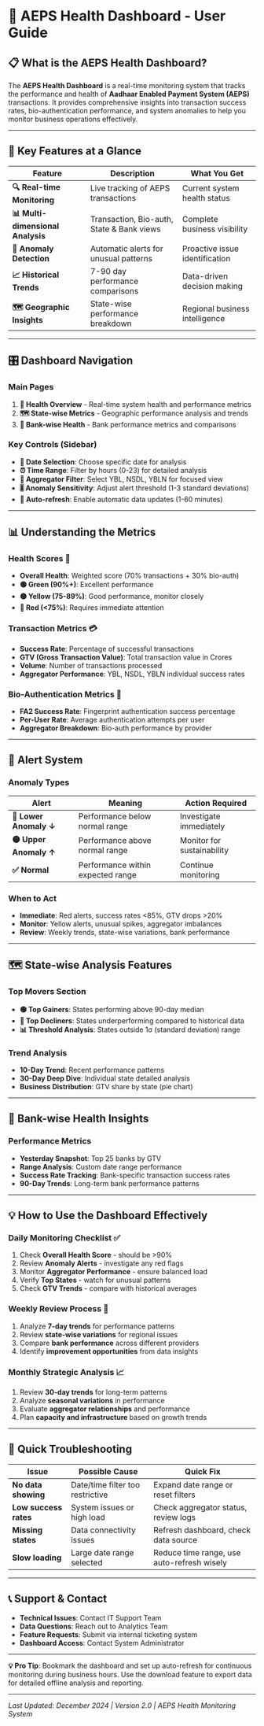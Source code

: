 # 🏥 AEPS Health Dashboard - User Guide

## 📋 What is the AEPS Health Dashboard?

The **AEPS Health Dashboard** is a real-time monitoring system that tracks the performance and health of **Aadhaar Enabled Payment System (AEPS)** transactions. It provides comprehensive insights into transaction success rates, bio-authentication performance, and system anomalies to help you monitor business operations effectively.

---

## 🎯 Key Features at a Glance

| Feature | Description | What You Get |
|---------|-------------|--------------|
| **🔍 Real-time Monitoring** | Live tracking of AEPS transactions | Current system health status |
| **📊 Multi-dimensional Analysis** | Transaction, Bio-auth, State & Bank views | Complete business visibility |
| **🚨 Anomaly Detection** | Automatic alerts for unusual patterns | Proactive issue identification |
| **📈 Historical Trends** | 7-90 day performance comparisons | Data-driven decision making |
| **🗺️ Geographic Insights** | State-wise performance breakdown | Regional business intelligence |

---

## 🎛️ Dashboard Navigation

### **Main Pages**
1. **🏥 Health Overview** - Real-time system health and performance metrics
2. **🗺️ State-wise Metrics** - Geographic performance analysis and trends  
3. **🏦 Bank-wise Health** - Bank performance metrics and comparisons

### **Key Controls (Sidebar)**
- **📅 Date Selection**: Choose specific date for analysis
- **⏰ Time Range**: Filter by hours (0-23) for detailed analysis
- **🏦 Aggregator Filter**: Select YBL, NSDL, YBLN for focused view
- **🎚️ Anomaly Sensitivity**: Adjust alert threshold (1-3 standard deviations)
- **🔄 Auto-refresh**: Enable automatic data updates (1-60 minutes)

---

## 📊 Understanding the Metrics

### **Health Scores** 🎯
- **Overall Health**: Weighted score (70% transactions + 30% bio-auth)
- **🟢 Green (90%+)**: Excellent performance
- **🟡 Yellow (75-89%)**: Good performance, monitor closely
- **🔴 Red (<75%)**: Requires immediate attention

### **Transaction Metrics** 💳
- **Success Rate**: Percentage of successful transactions
- **GTV (Gross Transaction Value)**: Total transaction value in Crores
- **Volume**: Number of transactions processed
- **Aggregator Performance**: YBL, NSDL, YBLN individual success rates

### **Bio-Authentication Metrics** 🔐
- **FA2 Success Rate**: Fingerprint authentication success percentage
- **Per-User Rate**: Average authentication attempts per user
- **Aggregator Breakdown**: Bio-auth performance by provider

---

## 🚨 Alert System

### **Anomaly Types**
| Alert | Meaning | Action Required |
|-------|---------|-----------------|
| **🔴 Lower Anomaly ↓** | Performance below normal range | Investigate immediately |
| **🟡 Upper Anomaly ↑** | Performance above normal range | Monitor for sustainability |
| **✅ Normal** | Performance within expected range | Continue monitoring |

### **When to Act**
- **Immediate**: Red alerts, success rates <85%, GTV drops >20%
- **Monitor**: Yellow alerts, unusual spikes, aggregator imbalances
- **Review**: Weekly trends, state-wise variations, bank performance

---

## 🗺️ State-wise Analysis Features

### **Top Movers Section**
- **🟢 Top Gainers**: States performing above 90-day median
- **🔴 Top Decliners**: States underperforming compared to historical data
- **📊 Threshold Analysis**: States outside 1σ (standard deviation) range

### **Trend Analysis**
- **10-Day Trend**: Recent performance patterns
- **30-Day Deep Dive**: Individual state detailed analysis
- **Business Distribution**: GTV share by state (pie chart)

---

## 🏦 Bank-wise Health Insights

### **Performance Metrics**
- **Yesterday Snapshot**: Top 25 banks by GTV
- **Range Analysis**: Custom date range performance
- **Success Rate Tracking**: Bank-specific transaction success rates
- **90-Day Trends**: Long-term bank performance patterns

---

## 💡 How to Use the Dashboard Effectively

### **Daily Monitoring Checklist** ✅
1. Check **Overall Health Score** - should be >90%
2. Review **Anomaly Alerts** - investigate any red flags
3. Monitor **Aggregator Performance** - ensure balanced load
4. Verify **Top States** - watch for unusual patterns
5. Check **GTV Trends** - compare with historical averages

### **Weekly Review Process** 📅
1. Analyze **7-day trends** for performance patterns
2. Review **state-wise variations** for regional issues
3. Compare **bank performance** across different providers
4. Identify **improvement opportunities** from data insights

### **Monthly Strategic Analysis** 📈
1. Review **30-day trends** for long-term patterns
2. Analyze **seasonal variations** in performance
3. Evaluate **aggregator relationships** and performance
4. Plan **capacity and infrastructure** based on growth trends

---

## 🔧 Quick Troubleshooting

| Issue | Possible Cause | Quick Fix |
|-------|---------------|-----------|
| **No data showing** | Date/time filter too restrictive | Expand date range or reset filters |
| **Low success rates** | System issues or high load | Check aggregator status, review logs |
| **Missing states** | Data connectivity issues | Refresh dashboard, check data source |
| **Slow loading** | Large date range selected | Reduce time range, use auto-refresh wisely |

---

## 📞 Support & Contact

- **Technical Issues**: Contact IT Support Team
- **Data Questions**: Reach out to Analytics Team  
- **Feature Requests**: Submit via internal ticketing system
- **Dashboard Access**: Contact System Administrator

---

**💡 Pro Tip**: Bookmark the dashboard and set up auto-refresh for continuous monitoring during business hours. Use the download feature to export data for detailed offline analysis and reporting.

---

*Last Updated: December 2024 | Version 2.0 | AEPS Health Monitoring System*